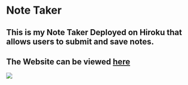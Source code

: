 # Note Taker

## This is my Note Taker Deployed on Hiroku that allows users to submit and save notes.

## The Website can be viewed [here](https://note-taker-assignment.herokuapp.com/notes)

![](https://i.imgur.com/c28ig1R.png)